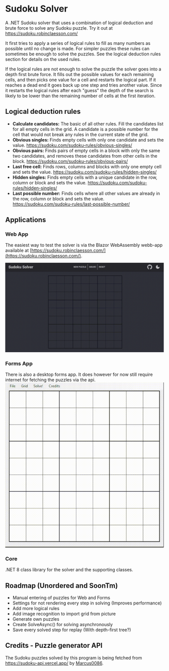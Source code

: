 # Sudoku Solver
A .NET Sudoku solver that uses a combination of logical deduction and brute force to solve any Sudoku puzzle. Try it out at https://sudoku.robinclaesson.com/

It first tries to apply a series of logical rules to fill as many numbers as possible until no change is made. For simpler puzzles these rules can sometimes be enough to solve the puzzles. See the logical deduction rules section for details on the used rules.

If the logical rules are not enough to solve the puzzle the solver goes into a depth first brute force. It fills out the possible values for each remaining cells, and then picks one value for a cell and restarts the logical part. If it reaches a dead end it goes back up one step and tries another value. Since it restarts the logical rules after each "guess" the depth of the search is likely to be lower than the remaining number of cells at the first iteration. 

## Logical deduction rules

* **Calculate candidates:** The basic of all other rules. Fill the candidates list for all empty cells in the grid. A candidate is a possible number for the cell that would not break any rules in the current state of the grid. 
* **Obvious singles:** Finds empty cells with only one candidate and sets the value. https://sudoku.com/sudoku-rules/obvious-singles/ 
* **Obvious pairs:** Finds pairs of empty cells in a block with only the same two candidates, and removes these candidates from other cells in the block. https://sudoku.com/sudoku-rules/obvious-pairs/
* **Last free cell:** Finds rows, columns and blocks with only one empty cell and sets the value. https://sudoku.com/sudoku-rules/hidden-singles/
* **Hidden singles:** Finds empty cells with a unique candidate in the row, column or block and sets the value. https://sudoku.com/sudoku-rules/hidden-singles/
* **Last possible number:** Finds cells where all other values are already in the row, column or block and sets the value. https://sudoku.com/sudoku-rules/last-possible-number/

## Applications
### Web App
The easiest way to test the solver is via the Blazor WebAssembly webb-app available at [https://sudoku.robinclaesson.com/](https://sudoku.robinclaesson.com/).

![Sudoku solver web app example run](/Assets/sudoku-web.gif)

### Forms App
There is also a desktop forms app. It does however for now still require internet for fetching the puzzles via the api. 
![Sudoku solver desktop app example run.](/Assets/sudoku-forms.gif)


### Core
.NET 8 class library for the solver and the supporting classes.

## Roadmap (Unordered and SoonTm)
* Manual entering of puzzles for Web and Forms
* Settings for not rendering every step in solving (Improves performance)
* Add more logical rules
* Add image recognition to import grid from picture
* Generate own puzzles
* Create SolveAsync() for solving asynchronously 
* Save every solved step for replay (With depth-first tree?)

## Credits - Puzzle generator API
The Sudoku puzzles solved by this program is being fetched from https://sudoku-api.vercel.app/ by [Marcus0086](https://github.com/Marcus0086).